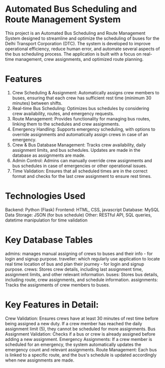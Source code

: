 # Automated Bus Scheduling and Route Management System

This project is an Automated Bus Scheduling and Route Management System designed to streamline and optimize the scheduling of buses for the Delhi Transport Corporation (DTC). The system is developed to improve operational efficiency, reduce human error, and automate several aspects of the bus scheduling process. The application is built with a focus on real-time management, crew assignments, and optimized route planning.

# Features
1. Crew Scheduling & Assignment: Automatically assigns crew members to buses, ensuring that each crew has sufficient rest time (minimum 30 minutes) between shifts.
2. Real-time Bus Scheduling: Optimizes bus schedules by considering crew availability, routes, and emergency requests.
3. Route Management: Provides functionality for managing bus routes, linking them to the schedules and crew assignments.
4. Emergency Handling: Supports emergency scheduling, with options to override assignments and automatically assign crews in case of an emergency.
5. Crew & Bus Database Management: Tracks crew availability, daily assignment limits, and bus schedules. Updates are made in the database as assignments are made.
6. Admin Control: Admins can manually override crew assignments and bus schedules in case of emergencies or other operational issues.
7. Time Validation: Ensures that all scheduled times are in the correct format and checks for the last crew assignment to ensure rest times.

# Technologies Used
Backend: Python (Flask)
Frontend: HTML, CSS, javascript
Database: MySQL
Data Storage: JSON (for bus schedule)
Other: RESTful API, SQL queries, datetime manipulation for time validation

# Key Database Tables
admins: manages manual assigning of crews to buses and their info - for login and signup purpose.
traveller: which regularly use application to locate real time location of bus and plan their journey - for login and signup purpose.
crews: Stores crew details, including last assignment time, assignment limits, and other relevant information.
buses: Stores bus details, including route, crew assignments, and schedule information.
assignments: Tracks the assignments of crew members to buses.

# Key Features in Detail:
Crew Validation: Ensures crews have at least 30 minutes of rest time before being assigned a new duty. If a crew member has reached the daily assignment limit (5), they cannot be scheduled for more assignments.
Bus Assignment Validation: Checks if a bus or crew is already assigned before adding a new assignment.
Emergency Assignments: If a crew member is scheduled for an emergency, the system automatically updates the emergency count and relevant assignments.
Route Management: Each bus is linked to a specific route, and the bus's schedule is updated accordingly when new assignments are made.


